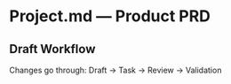 # Project.md — Product PRD

## Draft Workflow
Changes go through: Draft → Task → Review → Validation
